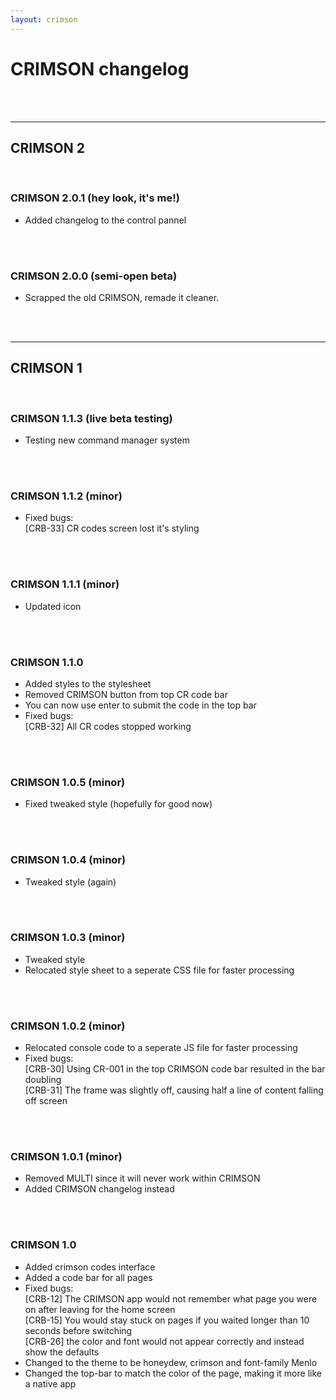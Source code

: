 ```yaml
---
layout: crimson
---
```

# CRIMSON changelog
<br/>
<br/>

<hr/>

## CRIMSON 2
<br/>

### CRIMSON 2.0.1 (hey look, it's me!)
- Added changelog to the control pannel
<br/>
<br/>

### CRIMSON 2.0.0 (semi-open beta)
- Scrapped the old CRIMSON, remade it cleaner.
<br/>
<br/>

<hr/>

## CRIMSON 1
<br/>

### CRIMSON 1.1.3 (live beta testing)
- Testing new command manager system
<br/>
<br/>

### CRIMSON 1.1.2 (minor)
- Fixed bugs:<br/>
[CRB-33] CR codes screen lost it's styling
<br/>
<br/>

### CRIMSON 1.1.1 (minor)
- Updated icon
<br/>
<br/>

### CRIMSON 1.1.0
- Added styles to the stylesheet
- Removed CRIMSON button from top CR code bar
- You can now use enter to submit the code in the top bar
- Fixed bugs:<br/>
[CRB-32] All CR codes stopped working
<br/>
<br/>

### CRIMSON 1.0.5 (minor)
- Fixed tweaked style (hopefully for good now)
<br/>
<br/>

### CRIMSON 1.0.4 (minor)
- Tweaked style (again)
<br/>
<br/>

### CRIMSON 1.0.3 (minor)
- Tweaked style
- Relocated style sheet to a seperate CSS file for faster processing
<br/>
<br/>

### CRIMSON 1.0.2 (minor)
- Relocated console code to a seperate JS file for faster processing
- Fixed bugs:<br/>
[CRB-30] Using CR-001 in the top CRIMSON code bar resulted in the bar doubling<br/>
[CRB-31] The frame was slightly off, causing half a line of content falling off screen
<br/>
<br/>

### CRIMSON 1.0.1 (minor)
- Removed MULTI since it will never work within CRIMSON
- Added CRIMSON changelog instead
<br/>
<br/>

### CRIMSON 1.0
- Added crimson codes interface
- Added a code bar for all pages
- Fixed bugs: <br/>
[CRB-12] The CRIMSON app would not remember what page you were on after leaving for the home screen <br/>
[CRB-15] You would stay stuck on pages if you waited longer than 10 seconds before switching <br/>
[CRB-26] the color and font would not appear correctly and instead show the defaults <br/>
- Changed to the theme to be honeydew, crimson and font-family Menlo <br/>
- Changed the top-bar to match the color of the page, making it more like a native app
<br/>
<br/>